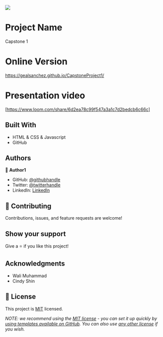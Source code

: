 ![](https://img.shields.io/badge/Microverse-blueviolet)

# Project Name

Capstone 1

# Online Version

https://gealsanchez.github.io/CapstoneProject1/

# Presentation video

[https://www.loom.com/share/6d2ea78c99f547a3a1c7d2bedcb6c66c]

## Built With

- HTML & CSS & Javascript
- GitHub

## Authors

👤 **Author1**

- GitHub: [@githubhandle](https://github.com/gealsanchez)
- Twitter: [@twitterhandle](https://twitter.com/gealsanchez)
- LinkedIn: [LinkedIn](https://www.linkedin.com/in/gerson-sanchez-88309b57/)

## 🤝 Contributing

Contributions, issues, and feature requests are welcome!

## Show your support

Give a ⭐️ if you like this project!

## Acknowledgments

- Wali Muhammad
- Cindy Shin

## 📝 License

This project is [MIT](./MIT.md) licensed.

_NOTE: we recommend using the [MIT license](https://github.com/gealsanchez/portfolio/blob/htmlCSS-Session-Day-3/LICENSE) - you can set it up quickly by [using templates available on GitHub](https://docs.github.com/en/communities/setting-up-your-project-for-healthy-contributions/adding-a-license-to-a-repository). You can also use [any other license](https://choosealicense.com/licenses/) if you wish._

